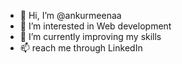 - 👋 Hi, I’m @ankurmeenaa
- 👀 I’m interested in Web development
- 🌱 I’m currently improving my skills
- 📫 reach me through LinkedIn
 
